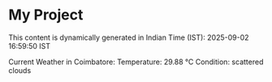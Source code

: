 # My Project

This content is dynamically generated in Indian Time (IST): 2025-09-02 16:59:50 IST


Current Weather in Coimbatore:
Temperature: 29.88 °C
Condition: scattered clouds
